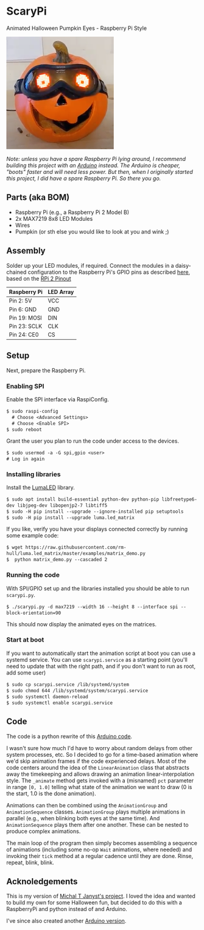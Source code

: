 # ScaryPi
Animated Halloween Pumpkin Eyes - Raspberry Pi Style

![Assembled Pumpkin](pumpkin.png)

*Note: unless you have a spare Raspberry Pi lying around, I recommend
building this project with an [Arduino](https://github.com/0x24elk/ScaryDuino)
instead. The Arduino is cheaper, "boots" faster and will need less power.
But then, when I originally started this project, I did have a spare
Raspberry Pi. So there you go.*

## Parts (aka BOM)

  * Raspberry Pi (e.g., a Raspberry Pi 2 Model B)
  * 2x MAX7219 8x8 LED Modules
  * Wires
  * Pumpkin (or sth else you would like to look at you and wink ;)

## Assembly

Solder up your LED modules, if required. Connect the modules in a
daisy-chained configuration to the Raspberry Pi's GPIO pins as
described [here](https://www.hackster.io/bkkirankumar2/max7219-interfacing-with-raspberry-pi-2-windows-10-b8ed17),
based on the [RPi 2 Pinout](https://pi4j.com/1.2/pins/model-2b-rev1.html)

|  Raspberry Pi    |LED Array|
|------------------|---------|
|  Pin  2: 5V      |   VCC   |
|  Pin  6: GND     |   GND   |
|  Pin 19: MOSI    |   DIN   |
|  Pin 23: SCLK    |   CLK   |
|  Pin 24: CE0     |   CS    |

## Setup

Next, prepare the Raspberry Pi.

### Enabling SPI

Enable the SPI interface via RaspiConfig.

    $ sudo raspi-config
      # Choose <Advanced Settings>
      # Choose <Enable SPI>
    $ sudo reboot

Grant the user you plan to run the code under access to the devices.

    $ sudo usermod -a -G spi,gpio <user>
    # Log in again

### Installing libraries

Install the [LumaLED](https://luma-led-matrix.readthedocs.io/en/latest/) library.

    $ sudo apt install build-essential python-dev python-pip libfreetype6-dev libjpeg-dev libopenjp2-7 libtiff5
    $ sudo -H pip install --upgrade --ignore-installed pip setuptools
    $ sudo -H pip install --upgrade luma.led_matrix

If you like, verify you have your displays connected correctly by running some example code:

    $ wget https://raw.githubusercontent.com/rm-hull/luma.led_matrix/master/examples/matrix_demo.py
    $  python matrix_demo.py --cascaded 2

### Running the code

With SPI/GPIO set up and the libraries installed you should be able to run `scarypi.py`.

    $ ./scarypi.py -d max7219 --width 16 --height 8 --interface spi --block-orientation=90

This should now display the animated eyes on the matrices.

### Start at boot

If you want to automatically start the animation script at boot you can use a systemd service.
You can use `scarypi.service` as a starting point (you'll need to update that with the right
path, and if you don't want to run as root, add some user)

    $ sudo cp scarypi.service /lib/systemd/system
    $ sudo chmod 644 /lib/systemd/system/scarypi.service
    $ sudo systemctl daemon-reload
    $ sudo systemctl enable scarypi.service

## Code

The code is a python rewrite of this [Arduino code](https://github.com/michaltj/LedEyes).

I wasn't sure how much I'd have to worry about random delays from other system processes,
etc. So I decided to go for a time-based animation where we'd skip animation frames if the
code experienced delays. Most of the code centers around the idea of the `LinearAnimation`
class that abstracts away the timekeeping and allows drawing an animation
linear-interpolation style. The `_animate` method gets invoked with a (misnamed) `pct`
parameter in range `[0, 1.0]` telling what state of the animation we want to draw
(0 is the start, 1.0 is the done animation).

Animations can then be combined using the `AnimationGroup` and `AnimationSequence` classes.
`AnimationGroup` plays multiple animations in parallel (e.g., when blinking both eyes at the
same time). And `AnimationSequence` plays them after one another. These can be nested
to produce complex animations.

The main loop of the program then simply becomes assembling a sequence of animations
(including some no-op `Wait` animations, where needed) and invoking their `tick` method
at a regular cadence until they are done. Rinse, repeat, blink, blink.

## Acknoledgements

This is my version of [Michal T Janyst's project](https://mjanyst.weebly.com/arduino-pumpkin-eyes.html). 
I loved the idea and wanted to build my own for some Halloween fun, but decided to do this
with a RaspberryPi and python instead of and Arduino.

I've since also created another [Arduino version](https://github.com/0x24elk/ScaryDuino).
